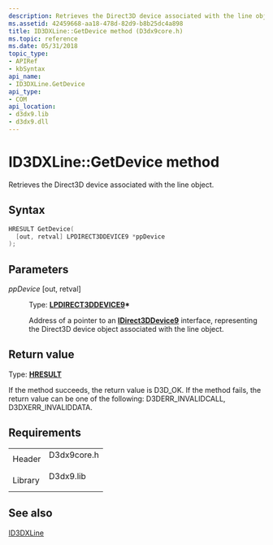 ```yaml
---
description: Retrieves the Direct3D device associated with the line object.
ms.assetid: 42459668-aa18-478d-82d9-b8b25dc4a898
title: ID3DXLine::GetDevice method (D3dx9core.h)
ms.topic: reference
ms.date: 05/31/2018
topic_type:
- APIRef
- kbSyntax
api_name:
- ID3DXLine.GetDevice
api_type:
- COM
api_location:
- d3dx9.lib
- d3dx9.dll
---
```


# ID3DXLine::GetDevice method

Retrieves the Direct3D device associated with the line object.

## Syntax


```C++
HRESULT GetDevice(
  [out, retval] LPDIRECT3DDEVICE9 *ppDevice
);
```



## Parameters

<dl> <dt>

*ppDevice* \[out, retval\]
</dt> <dd>

Type: **[**LPDIRECT3DDEVICE9**](/windows/win32/api/d3d9helper/nn-d3d9helper-idirect3ddevice9)\***

Address of a pointer to an [**IDirect3DDevice9**](/windows/win32/api/d3d9helper/nn-d3d9helper-idirect3ddevice9) interface, representing the Direct3D device object associated with the line object.

</dd> </dl>

## Return value

Type: **[**HRESULT**](https://msdn.microsoft.com/library/Bb401631(v=MSDN.10).aspx)**

If the method succeeds, the return value is D3D\_OK. If the method fails, the return value can be one of the following: D3DERR\_INVALIDCALL, D3DXERR\_INVALIDDATA.

## Requirements



|                    |                                                                                        |
|--------------------|----------------------------------------------------------------------------------------|
| Header<br/>  | <dl> <dt>D3dx9core.h</dt> </dl> |
| Library<br/> | <dl> <dt>D3dx9.lib</dt> </dl>   |



## See also

<dl> <dt>

[ID3DXLine](id3dxline.md)
</dt> </dl>

 

 
